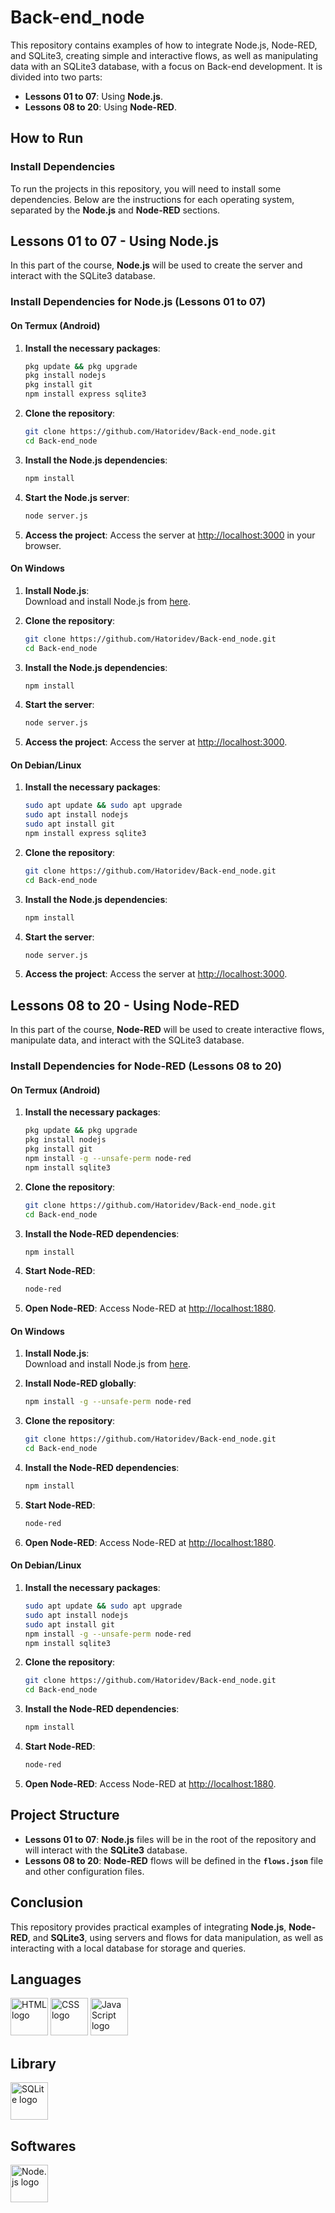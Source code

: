 # Back-end_node

This repository contains examples of how to integrate Node.js, Node-RED, and SQLite3, creating simple and interactive flows, as well as manipulating data with an SQLite3 database, with a focus on Back-end development. It is divided into two parts:

- **Lessons 01 to 07**: Using **Node.js**.
- **Lessons 08 to 20**: Using **Node-RED**.

## How to Run

### Install Dependencies

To run the projects in this repository, you will need to install some dependencies. Below are the instructions for each operating system, separated by the **Node.js** and **Node-RED** sections.

## Lessons 01 to 07 - Using Node.js

In this part of the course, **Node.js** will be used to create the server and interact with the SQLite3 database.

### Install Dependencies for Node.js (Lessons 01 to 07)

#### On Termux (Android)

1. **Install the necessary packages**:
    ```bash
    pkg update && pkg upgrade
    pkg install nodejs
    pkg install git
    npm install express sqlite3
    ```

2. **Clone the repository**:
    ```bash
    git clone https://github.com/Hatoridev/Back-end_node.git
    cd Back-end_node
    ```

3. **Install the Node.js dependencies**:
    ```bash
    npm install
    ```

4. **Start the Node.js server**:
    ```bash
    node server.js
    ```

5. **Access the project**:
    Access the server at [http://localhost:3000](http://localhost:3000) in your browser.

#### On Windows

1. **Install Node.js**:  
   Download and install Node.js from [here](https://nodejs.org/).

2. **Clone the repository**:
    ```bash
    git clone https://github.com/Hatoridev/Back-end_node.git
    cd Back-end_node
    ```

3. **Install the Node.js dependencies**:
    ```bash
    npm install
    ```

4. **Start the server**:
    ```bash
    node server.js
    ```

5. **Access the project**:
    Access the server at [http://localhost:3000](http://localhost:3000).

#### On Debian/Linux

1. **Install the necessary packages**:
    ```bash
    sudo apt update && sudo apt upgrade
    sudo apt install nodejs
    sudo apt install git
    npm install express sqlite3
    ```

2. **Clone the repository**:
    ```bash
    git clone https://github.com/Hatoridev/Back-end_node.git
    cd Back-end_node
    ```

3. **Install the Node.js dependencies**:
    ```bash
    npm install
    ```

4. **Start the server**:
    ```bash
    node server.js
    ```

5. **Access the project**:
    Access the server at [http://localhost:3000](http://localhost:3000).

## Lessons 08 to 20 - Using Node-RED

In this part of the course, **Node-RED** will be used to create interactive flows, manipulate data, and interact with the SQLite3 database.

### Install Dependencies for Node-RED (Lessons 08 to 20)

#### On Termux (Android)

1. **Install the necessary packages**:
    ```bash
    pkg update && pkg upgrade
    pkg install nodejs
    pkg install git
    npm install -g --unsafe-perm node-red
    npm install sqlite3
    ```

2. **Clone the repository**:
    ```bash
    git clone https://github.com/Hatoridev/Back-end_node.git
    cd Back-end_node
    ```

3. **Install the Node-RED dependencies**:
    ```bash
    npm install
    ```

4. **Start Node-RED**:
    ```bash
    node-red
    ```

5. **Open Node-RED**:
    Access Node-RED at [http://localhost:1880](http://localhost:1880).

#### On Windows

1. **Install Node.js**:  
   Download and install Node.js from [here](https://nodejs.org/).

2. **Install Node-RED globally**:
    ```bash
    npm install -g --unsafe-perm node-red
    ```

3. **Clone the repository**:
    ```bash
    git clone https://github.com/Hatoridev/Back-end_node.git
    cd Back-end_node
    ```

4. **Install the Node-RED dependencies**:
    ```bash
    npm install
    ```

5. **Start Node-RED**:
    ```bash
    node-red
    ```

6. **Open Node-RED**:
    Access Node-RED at [http://localhost:1880](http://localhost:1880).

#### On Debian/Linux

1. **Install the necessary packages**:
    ```bash
    sudo apt update && sudo apt upgrade
    sudo apt install nodejs
    sudo apt install git
    npm install -g --unsafe-perm node-red
    npm install sqlite3
    ```

2. **Clone the repository**:
    ```bash
    git clone https://github.com/Hatoridev/Back-end_node.git
    cd Back-end_node
    ```

3. **Install the Node-RED dependencies**:
    ```bash
    npm install
    ```

4. **Start Node-RED**:
    ```bash
    node-red
    ```

5. **Open Node-RED**:
    Access Node-RED at [http://localhost:1880](http://localhost:1880).

## Project Structure

- **Lessons 01 to 07**: **Node.js** files will be in the root of the repository and will interact with the **SQLite3** database.
- **Lessons 08 to 20**: **Node-RED** flows will be defined in the **`flows.json`** file and other configuration files.


## Conclusion

This repository provides practical examples of integrating **Node.js**, **Node-RED**, and **SQLite3**, using servers and flows for data manipulation, as well as interacting with a local database for storage and queries.


## Languages

<div align="left">  
  <img src="https://cdn.jsdelivr.net/gh/devicons/devicon/icons/html5/html5-original.svg" height="60" alt="HTML logo" />  
  <img src="https://cdn.jsdelivr.net/gh/devicons/devicon/icons/css3/css3-original.svg" height="60" alt="CSS logo" />  
  <img src="https://cdn.jsdelivr.net/gh/devicons/devicon/icons/javascript/javascript-original.svg" height="60" alt="JavaScript logo" />  
</div>  

## Library

<div align="left">  
  <img src="https://cdn.jsdelivr.net/gh/devicons/devicon/icons/sqlite/sqlite-original.svg" height="60" alt="SQLite logo" />  
</div>  

## Softwares

<div align="left">  
  <img src="https://cdn.jsdelivr.net/gh/devicons/devicon@latest/icons/nodejs/nodejs-original-wordmark.svg" height="60" alt="Node.js logo" />  
</div>  
